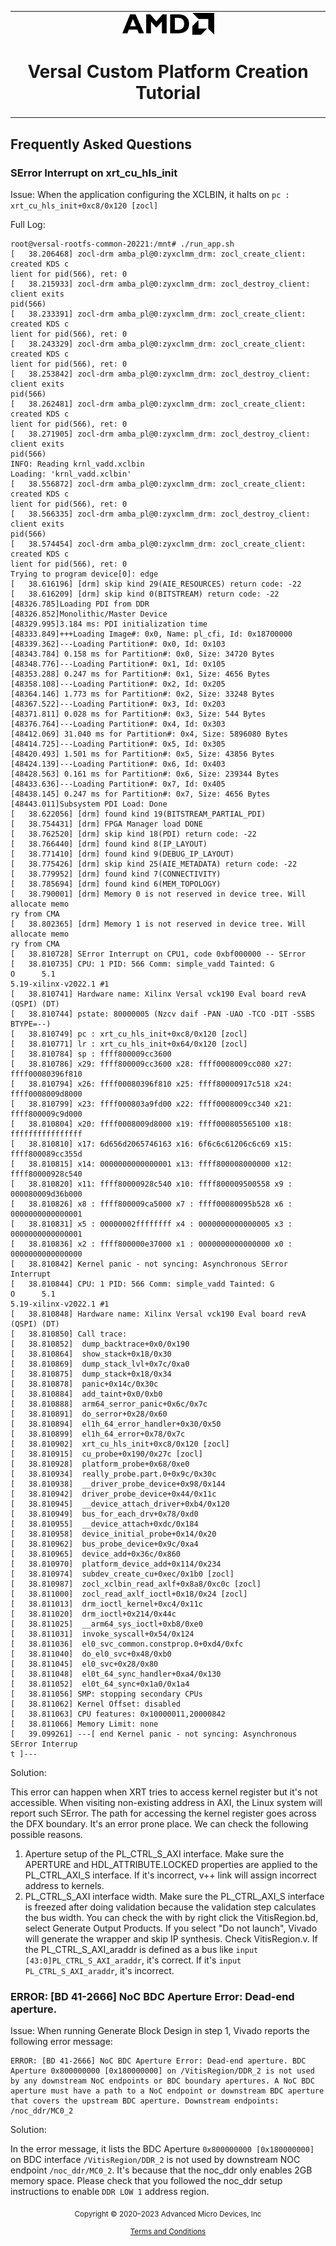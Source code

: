<table width="100%">
 <tr width="100%">
    <td align="center"><img src="https://raw.githubusercontent.com/Xilinx/Image-Collateral/main/xilinx-logo.png" width="30%"/><h1>Versal Custom Platform Creation Tutorial</h1>
    </td>
 </tr>
</table>

## Frequently Asked Questions

### SError Interrupt on xrt_cu_hls_init

Issue: When the application configuring the XCLBIN, it halts on `pc : xrt_cu_hls_init+0xc8/0x120 [zocl]`

Full Log:
```
root@versal-rootfs-common-20221:/mnt# ./run_app.sh
[   38.206468] zocl-drm amba_pl@0:zyxclmm_drm: zocl_create_client: created KDS c                                                              lient for pid(566), ret: 0
[   38.215933] zocl-drm amba_pl@0:zyxclmm_drm: zocl_destroy_client: client exits                                                               pid(566)
[   38.233391] zocl-drm amba_pl@0:zyxclmm_drm: zocl_create_client: created KDS c                                                              lient for pid(566), ret: 0
[   38.243329] zocl-drm amba_pl@0:zyxclmm_drm: zocl_create_client: created KDS c                                                              lient for pid(566), ret: 0
[   38.253842] zocl-drm amba_pl@0:zyxclmm_drm: zocl_destroy_client: client exits                                                               pid(566)
[   38.262481] zocl-drm amba_pl@0:zyxclmm_drm: zocl_create_client: created KDS c                                                              lient for pid(566), ret: 0
[   38.271905] zocl-drm amba_pl@0:zyxclmm_drm: zocl_destroy_client: client exits                                                               pid(566)
INFO: Reading krnl_vadd.xclbin
Loading: 'krnl_vadd.xclbin'
[   38.556872] zocl-drm amba_pl@0:zyxclmm_drm: zocl_create_client: created KDS c                                                              lient for pid(566), ret: 0
[   38.566335] zocl-drm amba_pl@0:zyxclmm_drm: zocl_destroy_client: client exits                                                               pid(566)
[   38.574454] zocl-drm amba_pl@0:zyxclmm_drm: zocl_create_client: created KDS c                                                              lient for pid(566), ret: 0
Trying to program device[0]: edge
[   38.616196] [drm] skip kind 29(AIE_RESOURCES) return code: -22
[   38.616209] [drm] skip kind 0(BITSTREAM) return code: -22
[48326.785]Loading PDI from DDR
[48326.852]Monolithic/Master Device
[48329.995]3.184 ms: PDI initialization time
[48333.849]+++Loading Image#: 0x0, Name: pl_cfi, Id: 0x18700000
[48339.362]---Loading Partition#: 0x0, Id: 0x103
[48343.784] 0.158 ms for Partition#: 0x0, Size: 34720 Bytes
[48348.776]---Loading Partition#: 0x1, Id: 0x105
[48353.288] 0.247 ms for Partition#: 0x1, Size: 4656 Bytes
[48358.108]---Loading Partition#: 0x2, Id: 0x205
[48364.146] 1.773 ms for Partition#: 0x2, Size: 33248 Bytes
[48367.522]---Loading Partition#: 0x3, Id: 0x203
[48371.811] 0.028 ms for Partition#: 0x3, Size: 544 Bytes
[48376.764]---Loading Partition#: 0x4, Id: 0x303
[48412.069] 31.040 ms for Partition#: 0x4, Size: 5896080 Bytes
[48414.725]---Loading Partition#: 0x5, Id: 0x305
[48420.493] 1.501 ms for Partition#: 0x5, Size: 43856 Bytes
[48424.139]---Loading Partition#: 0x6, Id: 0x403
[48428.563] 0.161 ms for Partition#: 0x6, Size: 239344 Bytes
[48433.636]---Loading Partition#: 0x7, Id: 0x405
[48438.145] 0.247 ms for Partition#: 0x7, Size: 4656 Bytes
[48443.011]Subsystem PDI Load: Done
[   38.622056] [drm] found kind 19(BITSTREAM_PARTIAL_PDI)
[   38.754431] [drm] FPGA Manager load DONE
[   38.762520] [drm] skip kind 18(PDI) return code: -22
[   38.766440] [drm] found kind 8(IP_LAYOUT)
[   38.771410] [drm] found kind 9(DEBUG_IP_LAYOUT)
[   38.775426] [drm] skip kind 25(AIE_METADATA) return code: -22
[   38.779952] [drm] found kind 7(CONNECTIVITY)
[   38.785694] [drm] found kind 6(MEM_TOPOLOGY)
[   38.790001] [drm] Memory 0 is not reserved in device tree. Will allocate memo                                                              ry from CMA
[   38.802365] [drm] Memory 1 is not reserved in device tree. Will allocate memo                                                              ry from CMA
[   38.810728] SError Interrupt on CPU1, code 0xbf000000 -- SError
[   38.810735] CPU: 1 PID: 566 Comm: simple_vadd Tainted: G           O      5.1                                                              5.19-xilinx-v2022.1 #1
[   38.810741] Hardware name: Xilinx Versal vck190 Eval board revA (QSPI) (DT)
[   38.810744] pstate: 80000005 (Nzcv daif -PAN -UAO -TCO -DIT -SSBS BTYPE=--)
[   38.810749] pc : xrt_cu_hls_init+0xc8/0x120 [zocl]
[   38.810771] lr : xrt_cu_hls_init+0x64/0x120 [zocl]
[   38.810784] sp : ffff800009cc3600
[   38.810786] x29: ffff800009cc3600 x28: ffff0008009cc080 x27: ffff00080396f810
[   38.810794] x26: ffff00080396f810 x25: ffff80000917c518 x24: ffff0008009d8000
[   38.810799] x23: ffff000803a9fd00 x22: ffff0008009cc340 x21: ffff800009c9d000
[   38.810804] x20: ffff0008009d8000 x19: ffff000805565100 x18: ffffffffffffffff
[   38.810810] x17: 6d656d2065746163 x16: 6f6c6c61206c6c69 x15: ffff800089cc355d
[   38.810815] x14: 0000000000000001 x13: ffff800008000000 x12: ffff80000928c540
[   38.810820] x11: ffff80000928c540 x10: ffff800009500558 x9 : 000080009d36b000
[   38.810826] x8 : ffff800009ca5000 x7 : ffff00080095b528 x6 : 0000000000000001
[   38.810831] x5 : 00000002ffffffff x4 : 0000000000000005 x3 : 0000000000000001
[   38.810836] x2 : ffff800000e37000 x1 : 0000000000000000 x0 : 0000000000000000
[   38.810842] Kernel panic - not syncing: Asynchronous SError Interrupt
[   38.810844] CPU: 1 PID: 566 Comm: simple_vadd Tainted: G           O      5.1                                                              5.19-xilinx-v2022.1 #1
[   38.810848] Hardware name: Xilinx Versal vck190 Eval board revA (QSPI) (DT)
[   38.810850] Call trace:
[   38.810852]  dump_backtrace+0x0/0x190
[   38.810864]  show_stack+0x18/0x30
[   38.810869]  dump_stack_lvl+0x7c/0xa0
[   38.810875]  dump_stack+0x18/0x34
[   38.810878]  panic+0x14c/0x30c
[   38.810884]  add_taint+0x0/0xb0
[   38.810888]  arm64_serror_panic+0x6c/0x7c
[   38.810891]  do_serror+0x28/0x60
[   38.810894]  el1h_64_error_handler+0x30/0x50
[   38.810899]  el1h_64_error+0x78/0x7c
[   38.810902]  xrt_cu_hls_init+0xc8/0x120 [zocl]
[   38.810915]  cu_probe+0x190/0x27c [zocl]
[   38.810928]  platform_probe+0x68/0xe0
[   38.810934]  really_probe.part.0+0x9c/0x30c
[   38.810938]  __driver_probe_device+0x98/0x144
[   38.810942]  driver_probe_device+0x44/0x11c
[   38.810945]  __device_attach_driver+0xb4/0x120
[   38.810949]  bus_for_each_drv+0x78/0xd0
[   38.810955]  __device_attach+0xdc/0x184
[   38.810958]  device_initial_probe+0x14/0x20
[   38.810962]  bus_probe_device+0x9c/0xa4
[   38.810965]  device_add+0x36c/0x860
[   38.810970]  platform_device_add+0x114/0x234
[   38.810974]  subdev_create_cu+0xec/0x1b0 [zocl]
[   38.810987]  zocl_xclbin_read_axlf+0x8a8/0xc0c [zocl]
[   38.811000]  zocl_read_axlf_ioctl+0x18/0x24 [zocl]
[   38.811013]  drm_ioctl_kernel+0xc4/0x11c
[   38.811020]  drm_ioctl+0x214/0x44c
[   38.811025]  __arm64_sys_ioctl+0xb8/0xe0
[   38.811031]  invoke_syscall+0x54/0x124
[   38.811036]  el0_svc_common.constprop.0+0xd4/0xfc
[   38.811040]  do_el0_svc+0x48/0xb0
[   38.811045]  el0_svc+0x28/0x80
[   38.811048]  el0t_64_sync_handler+0xa4/0x130
[   38.811052]  el0t_64_sync+0x1a0/0x1a4
[   38.811056] SMP: stopping secondary CPUs
[   38.811062] Kernel Offset: disabled
[   38.811063] CPU features: 0x10000011,20000842
[   38.811066] Memory Limit: none
[   39.099261] ---[ end Kernel panic - not syncing: Asynchronous SError Interrup                                                              t ]---

```

Solution:

This error can happen when XRT tries to access kernel register but it's not accessible. When visiting non-existing address in AXI, the Linux system will report such SError. The path for accessing the kernel register goes across the DFX boundary. It's an error prone place. We can check the following possible reasons.

1. Aperture setup of the PL_CTRL_S_AXI interface. Make sure the APERTURE and HDL_ATTRIBUTE.LOCKED properties are applied to the PL_CTRL_AXI_S interface. If it's incorrect, v++ link will assign incorrect address to kernels.
2. PL_CTRL_S_AXI interface width. Make sure the PL_CTRL_AXI_S interface is freezed after doing validation because the validation step calculates the bus width. You can check the with by right click the VitisRegion.bd, select Generate Output Products. If you select "Do not launch", Vivado will generate the wrapper and skip IP synthesis. Check VitisRegion.v. If the PL_CTRL_S_AXI_araddr is defined as a bus like `input [43:0]PL_CTRL_S_AXI_araddr`, it's correct. If it's `input PL_CTRL_S_AXI_araddr`, it's incorrect. 

### ERROR: [BD 41-2666] NoC BDC Aperture Error: Dead-end aperture.

Issue: When running Generate Block Design in step 1, Vivado reports the following error message:

```
ERROR: [BD 41-2666] NoC BDC Aperture Error: Dead-end aperture. BDC Aperture 0x800000000 [0x180000000] on /VitisRegion/DDR_2 is not used by any downstream NoC endpoints or BDC boundary apertures. A NoC BDC aperture must have a path to a NoC endpoint or downstream BDC aperture that covers the upstream BDC aperture. Downstream endpoints: /noc_ddr/MC0_2
```

Solution:

In the error message, it lists the BDC Aperture `0x800000000 [0x180000000]` on BDC interface `/VitisRegion/DDR_2` is not used by downstream NOC endpoint `/noc_ddr/MC0_2`. It's because that the noc_ddr only enables 2GB memory space. Please check that you followed the noc_ddr setup instructions to enable `DDR LOW 1` address region.


<p class="sphinxhide" align="center"><sub>Copyright © 2020–2023 Advanced Micro Devices, Inc</sub></p>

<p class="sphinxhide" align="center"><sup><a href="https://www.amd.com/en/corporate/copyright">Terms and Conditions</a></sup></p>

